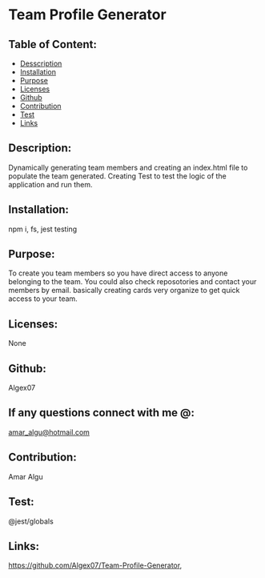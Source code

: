 # Team Profile Generator
 

   

  ## Table of Content:
  * [Desscription](#description)
  * [Installation](#installation)
  * [Purpose](#purpose)
  * [Licenses](#licenses)
  * [Github](#github)
  * [Contribution](#contribution)
  * [Test](#test)
  * [Links](#links)

  ## Description:
  Dynamically generating team members and creating an index.html file to populate the team generated. Creating Test to test the logic of the application and run them.
 
  ## Installation:
  npm i, fs, jest testing

  ## Purpose:
  To create you team members so you have direct access to anyone belonging to the team. You could also check reposotories and contact your members by email. basically creating cards very organize to get quick access to your team.

  ## Licenses:
  None

  ## Github:
  Algex07

  ## If any questions connect with me @:
  amar_algu@hotmail.com

  ## Contribution:
  Amar Algu

  ## Test:
  @jest/globals

  ## Links:
  https://github.com/Algex07/Team-Profile-Generator,
  